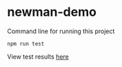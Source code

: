 # newman-demo

Command line for running this project 

`npm run test`

View test results [here](https://sangcnguyen.github.io/newman-demo/)